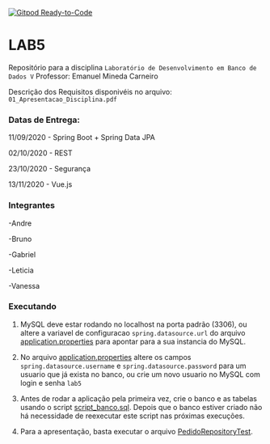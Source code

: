 [![Gitpod Ready-to-Code](https://img.shields.io/badge/Gitpod-Ready--to--Code-blue?logo=gitpod)](https://gitpod.io/#https://github.com/andresouzaesilva/lab5)

# LAB5

Repositório para a disciplina ```Laboratório de Desenvolvimento em Banco de Dados V```
Professor:  Emanuel Mineda Carneiro

Descrição dos Requisitos disponivéis no arquivo: ```01_Apresentacao_Disciplina.pdf```

### Datas de Entrega: 
11/09/2020 - Spring Boot + Spring Data JPA

02/10/2020 - REST

23/10/2020 - Segurança

13/11/2020 - Vue.js

### Integrantes
-Andre

-Bruno

-Gabriel

-Leticia

-Vanessa


### Executando

1. MySQL deve estar rodando no localhost na porta padrão (3306), ou altere a variavel de configuracao `spring.datasource.url` do arquivo [application.properties](./src/main/resources/application.properties) para apontar para a sua instancia do MySQL. 

2. No arquivo [application.properties](./src/main/resources/application.properties) altere os campos `spring.datasource.username` e `spring.datasource.password` para um usuario que já exista no banco, ou crie um novo usuario no MySQL com login e senha `lab5`

3. Antes de rodar a aplicação pela primeira vez, crie o banco e as tabelas usando o script [script_banco.sql](script_banco.sql).
Depois que o banco estiver criado não há necessidade de reexecutar este script nas próximas execuções.

4. Para a apresentação, basta executar o arquivo [PedidoRepositoryTest](./src/test/java/br/gov/sp/fatec/lab5/PedidoRepositoryTest.java).
